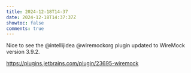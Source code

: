 ```yaml
---
title: 2024-12-18T14-37
date: 2024-12-18T14:37:37Z
showtoc: false
comments: true
---
```


Nice to see the @intellijidea @wiremockorg  plugin updated to WireMock version 3.9.2.

https://plugins.jetbrains.com/plugin/23695-wiremock